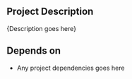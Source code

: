 ## Project Description

{Description goes here}

## Depends on
* Any project dependencies goes here
